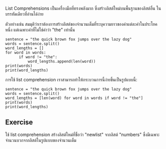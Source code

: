 List Comprehensions เป็นเครื่องมือที่ทรงพลังมาก ซึ่งสร้างลิสต์ใหม่บนพื้นฐานของลิสต์อื่น ในบรรทัดเดียวที่อ่านได้ง่าย

ตัวอย่างเช่น สมมุติว่าเราต้องการสร้างลิสต์ของจำนวนเต็มที่ระบุความยาวของคำแต่ละคำในประโยคหนึ่ง แต่เฉพาะคำที่ไม่ใช่คำว่า "the" เท่านั้น

    sentence = "the quick brown fox jumps over the lazy dog"
    words = sentence.split()
    word_lengths = []
    for word in words:
          if word != "the":
              word_lengths.append(len(word))
    print(words)
    print(word_lengths)

การใช้ list comprehension เราสามารถทำให้กระบวนการนี้ง่ายขึ้นเป็นรูปแบบนี้:

    sentence = "the quick brown fox jumps over the lazy dog"
    words = sentence.split()
    word_lengths = [len(word) for word in words if word != "the"]
    print(words)
    print(word_lengths)

Exercise
--------

ใช้ list comprehension สร้างลิสต์ใหม่ที่ชื่อว่า "newlist" จากลิสต์ "numbers" ซึ่งมีเฉพาะจำนวนบวกจากลิสต์ในรูปแบบของจำนวนเต็ม